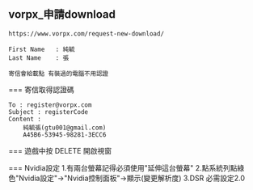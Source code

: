 vorpx_申請download
---
	https://www.vorpx.com/request-new-download/

	First Name 	 : 純毓
	Last Name 	 : 張

	寄信會給載點 有裝過的電腦不用認證

===
寄信取得認證碼

	To : register@vorpx.com
	Subject : registerCode
	Content :
		純毓張(gtu001@gmail.com)
		A45B6-53945-98281-3ECC6


===
	遊戲中按 DELETE 開啟視窗


===
Nvidia設定
	1.有兩台螢幕記得必須使用"延伸這台螢幕"
	2.點系統列點綠色"Nvidia設定"->"Nvidia控制面板"->顯示(變更解析度)
	3.DSR 必需設定2.0
